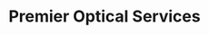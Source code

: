 ---
title: "Premier Optical Services"
url: /clacton-on-sea/premier-optical-services/
shop: Optiker
---
